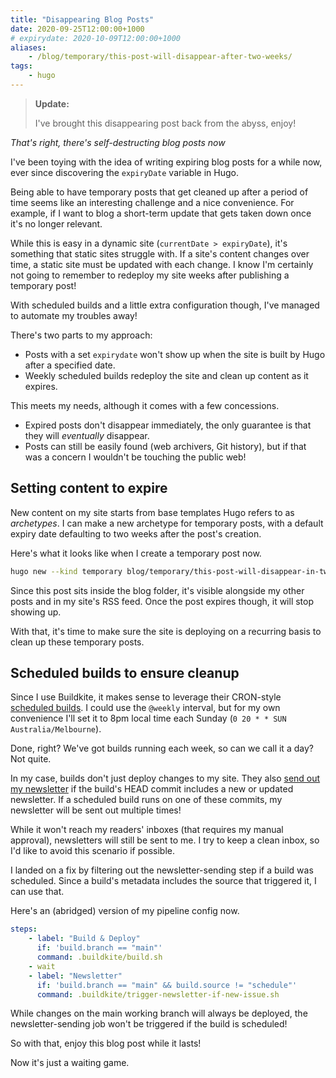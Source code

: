 ```yaml
---
title: "Disappearing Blog Posts"
date: 2020-09-25T12:00:00+1000
# expirydate: 2020-10-09T12:00:00+1000
aliases:
    - /blog/temporary/this-post-will-disappear-after-two-weeks/
tags:
    - hugo
---
```


> **Update:**
>
> I've brought this disappearing post back from the abyss, enjoy!

_That's right, there's self-destructing blog posts now_

I've been toying with the idea of writing expiring blog posts for a while now, ever since discovering the `expiryDate` variable in Hugo.

Being able to have temporary posts that get cleaned up after a period of time seems like an interesting challenge and a nice convenience. For example, if I want to blog a short-term update that gets taken down once it's no longer relevant.

While this is easy in a dynamic site (`currentDate > expiryDate`), it's something that static sites struggle with. If a site's content changes over time, a static site must be updated with each change. I know I'm certainly not going to remember to redeploy my site weeks after publishing a temporary post!

With scheduled builds and a little extra configuration though, I've managed to automate my troubles away!

<!--more-->

There's two parts to my approach:

-   Posts with a set `expirydate` won't show up when the site is built by Hugo after a specified date.
-   Weekly scheduled builds redeploy the site and clean up content as it expires.

This meets my needs, although it comes with a few concessions.

-   Expired posts don't disappear immediately, the only guarantee is that they will _eventually_ disappear.
-   Posts can still be easily found (web archivers, Git history), but if that was a concern I wouldn't be touching the public web!

## Setting content to expire

New content on my site starts from base templates Hugo refers to as _archetypes_. I can make a new archetype for temporary posts, with a default expiry date defaulting to two weeks after the post's creation.

Here's what it looks like when I create a temporary post now.

```sh
hugo new --kind temporary blog/temporary/this-post-will-disappear-in-two-weeks.md
```

Since this post sits inside the blog folder, it's visible alongside my other posts and in my site's RSS feed. Once the post expires though, it will stop showing up.

With that, it's time to make sure the site is deploying on a recurring basis to clean up these temporary posts.

## Scheduled builds to ensure cleanup

Since I use Buildkite, it makes sense to leverage their CRON-style [scheduled builds](https://buildkite.com/docs/pipelines/scheduled-builds#main). I could use the `@weekly` interval, but for my own convenience I'll set it to 8pm local time each Sunday (`0 20 * * SUN Australia/Melbourne`).

Done, right? We've got builds running each week, so can we call it a day? Not quite.

In my case, builds don't just deploy changes to my site. They also [send out my newsletter](/blog/sending-out-my-newsletter/) if the build's HEAD commit includes a new or updated newsletter. If a scheduled build runs on one of these commits, my newsletter will be sent out multiple times!

While it won't reach my readers' inboxes (that requires my manual approval), newsletters will still be sent to me. I try to keep a clean inbox, so I'd like to avoid this scenario if possible.

I landed on a fix by filtering out the newsletter-sending step if a build was scheduled. Since a build's metadata includes the source that triggered it, I can use that.

Here's an (abridged) version of my pipeline config now.

```yaml
steps:
    - label: "Build & Deploy"
      if: 'build.branch == "main"'
      command: .buildkite/build.sh
    - wait
    - label: "Newsletter"
      if: 'build.branch == "main" && build.source != "schedule"'
      command: .buildkite/trigger-newsletter-if-new-issue.sh
```

While changes on the main working branch will always be deployed, the newsletter-sending job won't be triggered if the build is scheduled!

So with that, enjoy this blog post while it lasts!

Now it's just a waiting game.
